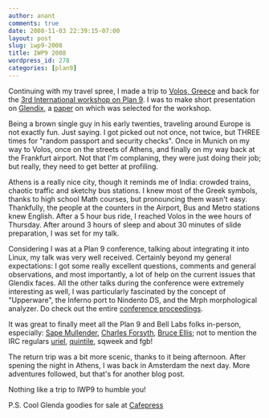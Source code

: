 ```yaml
---
author: anant
comments: true
date: 2008-11-03 22:39:15-07:00
layout: post
slug: iwp9-2008
title: IWP9 2008
wordpress_id: 278
categories: [plan9]
---
```


Continuing with my travel spree, I made a trip to [Volos, Greece](http://wikitravel.org/en/Volos) and back for the [3rd International workshop on Plan 9](https://web.archive.org/web/20090626052642/http://iwp9.inf.uth.gr/). I was to make short presentation on [Glendix](http://www.glendix.org/), a [paper](http://www.glendix.org/docs/glendix_iwp9_2008.pdf) on which was selected for the workshop.

Being a brown single guy in his early twenties, traveling around Europe is not exactly fun. Just saying. I got picked out not once, not twice, but THREE times for "random passport and security checks". Once in Munich on my way to Volos, once on the streets of Athens, and finally on my way back at the Frankfurt airport. Not that I'm complaning, they were just doing their job; but really, they need to get better at profiling.

Athens is a really nice city, though it reminds me of India: crowded trains, chaotic traffic and sketchy bus stations. I knew most of the Greek symbols, thanks to high school Math courses, but pronouncing them wasn't easy. Thankfully, the people at the counters in the Airport, Bus and Metro stations knew English. After a 5 hour bus ride, I reached Volos in the wee hours of Thursday. After around 3 hours of sleep and about 30 minutes of slide preparation, I was set for my talk.

Considering I was at a Plan 9 conference, talking about integrating it into Linux, my talk was very well received. Certainly beyond my general expectations: I got some really excellent questions, comments and general observations, and most importantly, a lot of help on the current issues that Glendix faces. All the other talks during the conference were extremely interesting as well, I was particularly fascinated by the concept of "Upperware", the Inferno port to Nindento DS, and the Mrph morphological analyzer. Do check out the entire [conference proceedings](http://doc.cat-v.org/plan_9/IWP9/2008/iwp9_proceedings08.pdf).

It was great to finally meet all the Plan 9 and Bell Labs folks in-person, especially: [Sape Mullender](http://www.huygens.org/sape/), [Charles Forsyth](http://www.terzarima.net/), [Bruce Ellis](http://www.chunder.com/); not to mention the IRC regulars [uriel](http://uriel.cat-v.org/), [quintile](http://quintile.net/), sqweek and fgb!

The return trip was a bit more scenic, thanks to it being afternoon. After spening the night in Athens, I was back in Amsterdam the next day. More adventures followed, but that's for another blog post.

Nothing like a trip to IWP9 to humble you!

P.S. Cool Glenda goodies for sale at [Cafepress](http://www.cafepress.com/9fans)
